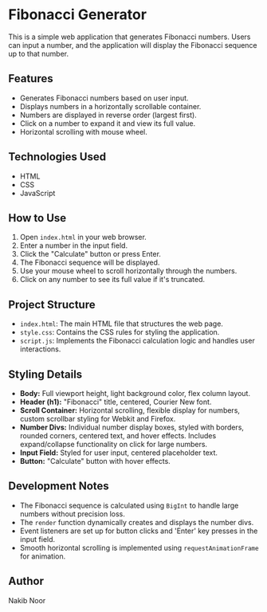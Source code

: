 # Fibonacci Generator

This is a simple web application that generates Fibonacci numbers. Users can input a number, and the application will display the Fibonacci sequence up to that number.

## Features

- Generates Fibonacci numbers based on user input.
- Displays numbers in a horizontally scrollable container.
- Numbers are displayed in reverse order (largest first).
- Click on a number to expand it and view its full value.
- Horizontal scrolling with mouse wheel.

## Technologies Used

- HTML
- CSS
- JavaScript

## How to Use

1. Open `index.html` in your web browser.
2. Enter a number in the input field.
3. Click the "Calculate" button or press Enter.
4. The Fibonacci sequence will be displayed.
5. Use your mouse wheel to scroll horizontally through the numbers.
6. Click on any number to see its full value if it's truncated.

## Project Structure

- `index.html`: The main HTML file that structures the web page.
- `style.css`: Contains the CSS rules for styling the application.
- `script.js`: Implements the Fibonacci calculation logic and handles user interactions.

## Styling Details

- **Body:** Full viewport height, light background color, flex column layout.
- **Header (h1):** "Fibonacci" title, centered, Courier New font.
- **Scroll Container:** Horizontal scrolling, flexible display for numbers, custom scrollbar styling for Webkit and Firefox.
- **Number Divs:** Individual number display boxes, styled with borders, rounded corners, centered text, and hover effects. Includes expand/collapse functionality on click for large numbers.
- **Input Field:** Styled for user input, centered placeholder text.
- **Button:** "Calculate" button with hover effects.

## Development Notes

- The Fibonacci sequence is calculated using `BigInt` to handle large numbers without precision loss.
- The `render` function dynamically creates and displays the number divs.
- Event listeners are set up for button clicks and 'Enter' key presses in the input field.
- Smooth horizontal scrolling is implemented using `requestAnimationFrame` for animation.

## Author
Nakib Noor